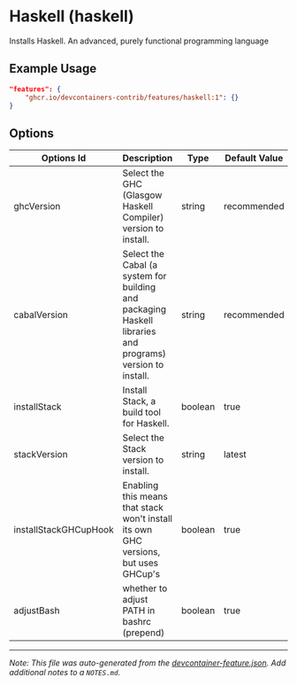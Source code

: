 
# Haskell (haskell)

Installs Haskell. An advanced, purely functional programming language

## Example Usage

```json
"features": {
    "ghcr.io/devcontainers-contrib/features/haskell:1": {}
}
```

## Options

| Options Id | Description | Type | Default Value |
|-----|-----|-----|-----|
| ghcVersion | Select the GHC (Glasgow Haskell Compiler) version to install. | string | recommended |
| cabalVersion | Select the Cabal (a system for building and packaging Haskell libraries and programs) version to install. | string | recommended |
| installStack | Install Stack, a build tool for Haskell. | boolean | true |
| stackVersion | Select the Stack version to install. | string | latest |
| installStackGHCupHook | Enabling this means that stack won't install its own GHC versions, but uses GHCup's | boolean | true |
| adjustBash | whether to adjust PATH in bashrc (prepend) | boolean | true |



---

_Note: This file was auto-generated from the [devcontainer-feature.json](https://github.com/devcontainers-contrib/features/blob/main/src/haskell/devcontainer-feature.json).  Add additional notes to a `NOTES.md`._

